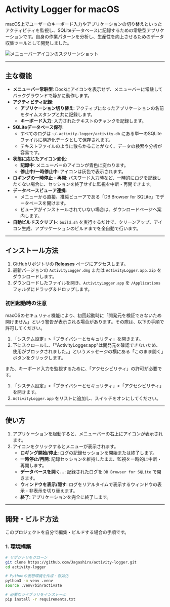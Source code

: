 # Activity Logger for macOS

macOS上でユーザーのキーボード入力やアプリケーションの切り替えといったアクティビティを監視し、SQLiteデータベースに記録するための常駐型アプリケーションです。自身の作業パターンを分析し、生産性を向上させるためのデータ収集ツールとして開発しました。

![メニューバーアイコンのスクリーンショット](https://placehold.co/800x400/2d3748/e2e8f0?text=App%20Screenshot%0AMenu%20bar%20icon%20and%20menu)

---

## 主な機能

* **メニューバー常駐型**: Dockにアイコンを表示せず、メニューバーに常駐してバックグラウンドで静かに動作します。
* **アクティビティ記録**:
    * **アプリケーション切り替え**: アクティブになったアプリケーションの名前をタイムスタンプと共に記録します。
    * **キーボード入力**: 入力されたテキストのチャンクを記録します。
* **SQLiteデータベース保存**:
    * すべてのログは `~/.activity-logger/activity.db` にある単一のSQLiteファイルに構造化データとして保存されます。
    * テキストファイルのように散らかることがなく、データの検索や分析が容易です。
* **状態に応じたアイコン変化**:
    * **記録中**: メニューバーのアイコンが青色に変わります。
    * **停止中/一時停止中**: アイコンは灰色で表示されます。
* **ロギングの一時停止・再開**: パスワード入力時など、一時的にログを記録したくない場合に、セッションを終了せずに監視を中断・再開できます。
* **データベースビューア連携**:
    * メニューから直接、推奨ビューアである「DB Browser for SQLite」でデータベースを開けます。
    * ビューアがインストールされていない場合は、ダウンロードページへ案内します。
* **自動ビルドスクリプト**: `build.sh` を実行するだけで、クリーンアップ、アイコン生成、アプリケーションのビルドまでを全自動で行います。

---

## インストール方法

1.  GitHubリポジトリの **[Releases](https://github.com/あなたのユーザー名/あなたのリポジトリ名/releases)** ページにアクセスします。
2.  最新バージョンの `ActivityLogger.dmg` または `ActivityLogger.app.zip` をダウンロードします。
3.  ダウンロードしたファイルを開き、`ActivityLogger.app` を `/Applications` フォルダにドラッグ＆ドロップします。

### 初回起動時の注意

macOSのセキュリティ機能により、初回起動時に「開発元を検証できないため開けません」という警告が表示される場合があります。その際は、以下の手順で許可してください。
1.  「システム設定」>「プライバシーとセキュリティ」を開きます。
2.  下にスクロールし、「"ActivityLogger.app"は開発元を確認できないため、使用がブロックされました。」というメッセージの横にある「このまま開く」ボタンをクリックします。

また、キーボード入力を監視するために、「アクセシビリティ」の許可が必要です。
1.  「システム設定」>「プライバシーとセキュリティ」>「アクセシビリティ」を開きます。
2.  `ActivityLogger.app` をリストに追加し、スイッチをオンにしてください。

---

## 使い方

1.  アプリケーションを起動すると、メニューバーの右上にアイコンが表示されます。
2.  アイコンをクリックするとメニューが表示されます。
    * **ロギング開始/停止**: ログの記録セッションを開始または終了します。
    * **一時停止/再開**: 記録セッションを維持したまま、監視を一時的に中断・再開します。
    * **データベースを開く...**: 記録されたログを `DB Browser for SQLite` で開きます。
    * **ウィンドウを表示/隠す**: ログをリアルタイムで表示するウィンドウの表示・非表示を切り替えます。
    * **終了**: アプリケーションを完全に終了します。

---

## 開発・ビルド方法

このプロジェクトを自分で編集・ビルドする場合の手順です。

### 1. 環境構築

```bash
# リポジトリをクローン
git clone https://github.com/Jagashira/activity-logger.git
cd activity-logger

# Pythonの仮想環境を作成・有効化
python3 -m venv .venv
source .venv/bin/activate

# 必要なライブラリをインストール
pip install -r requirements.txt
